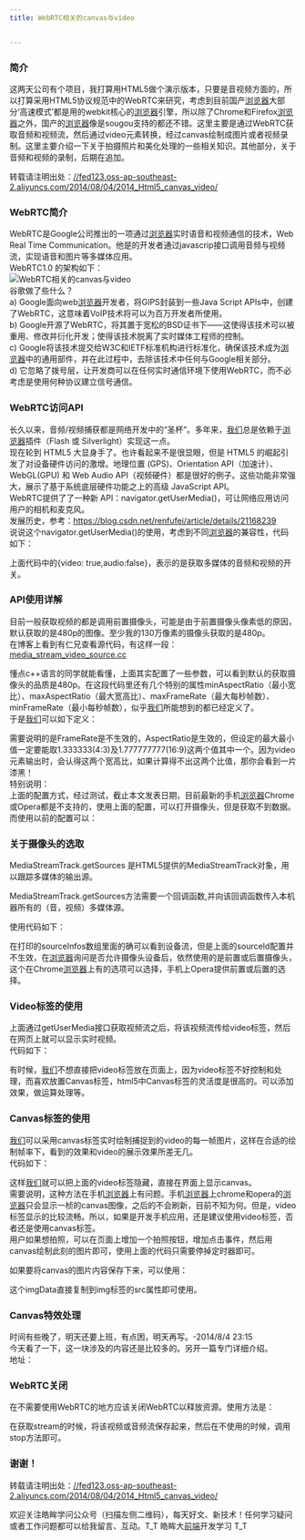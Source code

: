```yaml
---
title: WebRTC相关的canvas与video


---
```

  


### [][1]简介

这两天公司有个项目，我打算用HTML5做个演示版本，只要是音视频方面的，所以打算采用HTML5协议规范中的WebRTC来研究，考虑到目前国产[浏览器](https://www.w3cdoc.com)大部分‘高速模式’都是用的webkit核心的[浏览器](https://www.w3cdoc.com)引擎，所以除了Chrome和Firefox[浏览器](https://www.w3cdoc.com)之外，国产的[浏览器](https://www.w3cdoc.com)像是sougou支持的都还不错。这里主要是通过WebRTC获取音频和视频流，然后通过video元素转换，经过canvas绘制成图片或者视频录制。这里主要介绍一下关于拍摄照片和美化处理的一些相关知识。其他部分，关于音频和视频的录制，后期在追加。  
<a></a>

转载请注明出处：<a href="//fed123.oss-ap-southeast-2.aliyuncs.com/2014/08/04/2014_Html5_canvas_video/" target="_blank" rel="external">//fed123.oss-ap-southeast-2.aliyuncs.com/2014/08/04/2014_Html5_canvas_video/</a>

### [][2]WebRTC简介

WebRTC是Google公司推出的一项通过[浏览器](https://www.w3cdoc.com)实时语音和视频通信的技术，Web Real Time Communication。他是的开发者通过javascrip接口调用音频与视频流，实现语音和图片等多媒体应用。  
WebRTC1.0 的架构如下：  
![WebRTC相关的canvas与video][3]  
谷歌做了些什么？  
a) Google面向web[浏览器](https://www.w3cdoc.com)开发者，将GIPS封装到一些Java Script APIs中，创建了WebRTC，这意味着VoIP技术将可以为百万开发者所使用。  
b) Google开源了WebRTC，将其置于宽松的BSD证书下——这使得该技术可以被重用、修改并衍化开发；使得该技术脱离了实时媒体工程师的控制。  
c) Google将该技术提交给W3C和IETF标准机构进行标准化，确保该技术成为[浏览器](https://www.w3cdoc.com)中的通用部件，并在此过程中，去除该技术中任何与Google相关部分。  
d) 它忽略了拨号层，让开发商可以在任何实时通信环境下使用WebRTC，而不必考虑是使用何种协议建立信号通信。

### [][4]WebRTC访问API

长久以来，音频/视频捕获都是网络开发中的“圣杯”。多年来，[我们](https://www.w3cdoc.com)总是依赖于[浏览器](https://www.w3cdoc.com)插件（Flash 或 Silverlight）实现这一点。  
现在轮到 HTML5 大显身手了。也许看起来不是很显眼，但是 HTML5 的崛起引发了对设备硬件访问的激增。地理位置 (GPS)、Orientation API（加速计）、WebGL(GPU) 和 Web Audio API（视频硬件）都是很好的例子。这些功能非常强大，展示了基于系统底层硬件功能之上的高级 JavaScript API。  
WebRTC提供了了一种新 API：navigator.getUserMedia()，可让网络应用访问用户的相机和麦克风。  
发展历史，参考：<a href="https://blog.csdn.net/renfufei/article/details/21168239" target="_blank" rel="external">https://blog.csdn.net/renfufei/article/details/21168239</a>  
说说这个navigator.getUserMedia()的使用，考虑到不同[浏览器](https://www.w3cdoc.com)的兼容性，代码如下：

上面代码中的{video: true,audio:false}，表示的是获取多媒体的音频和视频的开关。

### [][5]API使用详解

目前一般获取视频的都是调用前置摄像头，可能是由于前置摄像头像素低的原因，默认获取的是480p的图像。至少我的130万像素的摄像头获取的是480p。  
在博客上看到有仁兄查看源代码，有这样一段：  
<a href="https://code.ohloh.net/file?fid=6J7ryGiCNonI80xjGMKjt20p4Xk&cid=0W4KUpSYxGo&s=&fp=302915&mp&projSelected=true#L0" target="_blank" rel="external">media_stream_video_source.cc</a>

懂点c++语言的同学就能看懂，上面其实配置了一些参数，可以看到默认的获取摄像头的品质是480p。在这段代码里还有几个特别的属性minAspectRatio（最小宽比）、maxAspectRatio（最大宽高比）、maxFrameRate（最大每秒帧数）、minFrameRate（最小每秒帧数），似乎[我们](https://www.w3cdoc.com)所能想到的都已经定义了。  
于是[我们](https://www.w3cdoc.com)可以如下定义：

需要说明的是FrameRate是不生效的，AspectRatio是生效的，但设定的最大最小值一定要能取1.333333(4:3)及1.777777777(16:9)这两个值其中一个。因为video元素输出时，会认得这两个宽高比，如果计算得不出这两个比值，那你会看到一片漆黑！  
特别说明：  
上面的配置方式，经过测试，截止本文发表日期，目前最新的手机[浏览器](https://www.w3cdoc.com)Chrome或Opera都是不支持的，使用上面的配置，可以打开摄像头，但是获取不到数据。而使用以前的配置可以：

### [][6]关于摄像头的选取

MediaStreamTrack.getSources 是HTML5提供的MediaStreamTrack对象，用以跟踪多媒体的输出源。

MediaStreamTrack.getSources方法需要一个回调函数,并向该回调函数传入本机器所有的（音，视频）多媒体源。

使用代码如下：

在打印的sourceInfos数组里面的确可以看到设备流，但是上面的sourceId配置并不生效，在[浏览器](https://www.w3cdoc.com)询问是否允许摄像头设备后，依然使用的是前置或后置摄像头，这个在Chrome[浏览器](https://www.w3cdoc.com)上有的选项可以选择，手机上Opera提供前置或后置的选择。

### [][7]Video标签的使用

上面通过getUserMedia接口获取视频流之后，将该视频流传给video标签，然后在网页上就可以显示实时视频。  
代码如下：

有时候，[我们](https://www.w3cdoc.com)不想直接把video标签放在页面上，因为video标签不好控制和处理，而喜欢放置Canvas标签，html5中Canvas标签的灵活度是很高的。可以添加效果，做运算处理等。

### [][8]Canvas标签的使用

[我们](https://www.w3cdoc.com)可以采用canvas标签实时绘制捕捉到的video的每一帧图片，这样在合适的绘制帧率下，看到的效果和video的展示效果所差无几。  
代码如下：

这样[我们](https://www.w3cdoc.com)就可以把上面的video标签隐藏，直接在界面上显示canvas。  
需要说明，这种方法在手机[浏览器](https://www.w3cdoc.com)上有问题。手机[浏览器](https://www.w3cdoc.com)上chrome和opera的[浏览器](https://www.w3cdoc.com)只会显示一桢的canvas图像，之后的不会刷新，目前不知为何。但是，video标签显示的比较流畅。所以，如果是开发手机应用，还是建议使用video标签，否者还是使用canvas标签。  
用户如果想拍照，可以在页面上增加一个拍照按钮，增加点击事件，然后用canvas绘制此刻的图片即可，使用上面的代码只需要停掉定时器即可。

如果要将canvas的图片内容保存下来，可以使用：

这个imgData直接复制到img标签的src属性即可使用。

### [][9]Canvas特效处理

时间有些晚了，明天还要上班，有点困，明天再写。-2014/8/4 23:15  
今天看了一下，这一块涉及的内容还是比较多的。另开一篇专门详细介绍。  
地址：

### [][10]WebRTC关闭

在不需要使用WebRTC的地方应该关闭WebRTC以释放资源。使用方法是：

在获取stream的时候，将该视频或音频流保存起来，然后在不使用的时候，调用stop方法即可。

### [][11]谢谢！

转载请注明出处：<a href="//fed123.oss-ap-southeast-2.aliyuncs.com/2014/08/04/2014_Html5_canvas_video/" target="_blank" rel="external">//fed123.oss-ap-southeast-2.aliyuncs.com/2014/08/04/2014_Html5_canvas_video/</a>

欢迎关注皓眸学问公众号（扫描左侧二维码），每天好文、新技术！任何学习疑问或者工作问题都可以给我留言、互动。T\_T 皓眸大[前端](https://www.w3cdoc.com)开发学习 T\_T

 [1]: //fed123.oss-ap-southeast-2.aliyuncs.com/2014/08/04/2014_Html5_canvas_video/#简介 "简介"
 [2]: //fed123.oss-ap-southeast-2.aliyuncs.com/2014/08/04/2014_Html5_canvas_video/#WebRTC简介 "WebRTC简介"
 [3]: //fed123.oss-ap-southeast-2.aliyuncs.com/wp-content/uploads/2017/08/webrtc.png
 [4]: //fed123.oss-ap-southeast-2.aliyuncs.com/2014/08/04/2014_Html5_canvas_video/#WebRTC访问API "WebRTC访问API"
 [5]: //fed123.oss-ap-southeast-2.aliyuncs.com/2014/08/04/2014_Html5_canvas_video/#API使用详解 "API使用详解"
 [6]: //fed123.oss-ap-southeast-2.aliyuncs.com/2014/08/04/2014_Html5_canvas_video/#关于摄像头的选取 "关于摄像头的选取"
 [7]: //fed123.oss-ap-southeast-2.aliyuncs.com/2014/08/04/2014_Html5_canvas_video/#Video标签的使用 "Video标签的使用"
 [8]: //fed123.oss-ap-southeast-2.aliyuncs.com/2014/08/04/2014_Html5_canvas_video/#Canvas标签的使用 "Canvas标签的使用"
 [9]: //fed123.oss-ap-southeast-2.aliyuncs.com/2014/08/04/2014_Html5_canvas_video/#Canvas特效处理 "Canvas特效处理"
 [10]: //fed123.oss-ap-southeast-2.aliyuncs.com/2014/08/04/2014_Html5_canvas_video/#WebRTC关闭 "WebRTC关闭"
 [11]: //fed123.oss-ap-southeast-2.aliyuncs.com/2014/08/04/2014_Html5_canvas_video/#谢谢！ "谢谢！"
